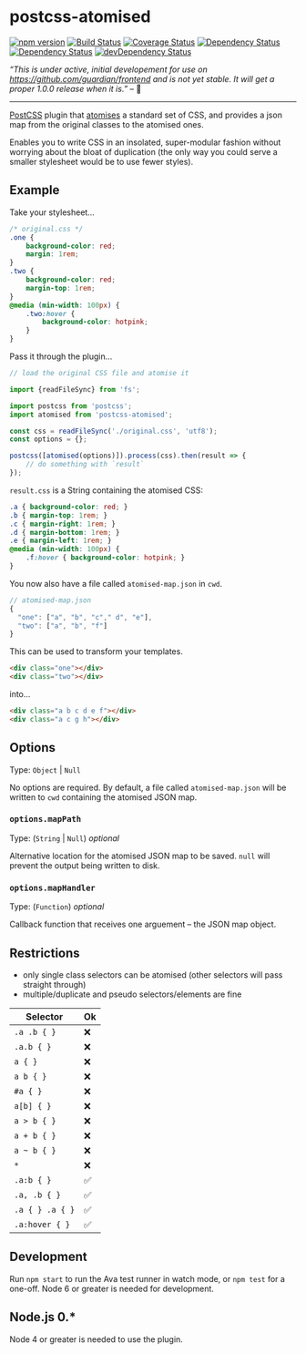 # postcss-atomised
[![npm version](https://badge.fury.io/js/postcss-atomised.svg)](https://badge.fury.io/js/postcss-atomised) [![Build Status](https://travis-ci.org/atomised-css/postcss-atomised.svg?branch=master)](https://travis-ci.org/atomised-css/postcss-atomised) [![Coverage Status](https://coveralls.io/repos/github/atomised-css/postcss-atomised/badge.svg?branch=master)](https://coveralls.io/github/atomised-css/postcss-atomised?branch=master)  [![Dependency Status](https://dependencyci.com/github/atomised-css/postcss-atomised/badge)](https://dependencyci.com/github/atomised-css/postcss-atomised) [![Dependency Status](https://david-dm.org/atomised-css/postcss-atomised.svg)](https://david-dm.org/atomised-css/postcss-atomised) [![devDependency Status](https://david-dm.org/atomised-css/postcss-atomised/dev-status.svg)](https://david-dm.org/atomised-css/postcss-atomised#info=devDependencies)

 _“This is under active, initial developement for use on https://github.com/guardian/frontend and is not yet stable. It will get a proper 1.0.0 release when it is.”_ – :construction_worker:

---

[PostCSS](http://postcss.org) plugin that [atomises](http://www.creativebloq.com/css3/atomic-css-11619006) a standard set of CSS, and provides a json map from the original classes to the atomised ones.

Enables you to write CSS in an insolated, super-modular fashion without worrying about the bloat of duplication (the only way you could serve a smaller stylesheet would be to use fewer styles).

## Example
Take your stylesheet…

```css
/* original.css */
.one {
    background-color: red;
    margin: 1rem;
}
.two {
    background-color: red;
    margin-top: 1rem;
}
@media (min-width: 100px) {
    .two:hover {
        background-color: hotpink;
    }
}
```
Pass it through the plugin…

```javascript
// load the original CSS file and atomise it

import {readFileSync} from 'fs';

import postcss from 'postcss';
import atomised from 'postcss-atomised';

const css = readFileSync('./original.css', 'utf8');
const options = {};

postcss([atomised(options)]).process(css).then(result => {
    // do something with `result`
});
```

`result.css` is a String containing the atomised CSS:

```css
.a { background-color: red; }
.b { margin-top: 1rem; }
.c { margin-right: 1rem; }
.d { margin-bottom: 1rem; }
.e { margin-left: 1rem; }
@media (min-width: 100px) {
    .f:hover { background-color: hotpink; }
}
```

You now also have a file called `atomised-map.json` in `cwd`.

```javascript
// atomised-map.json
{
  "one": ["a", "b", "c"," d", "e"],
  "two": ["a", "b", "f"]
}
```

This can be used to transform your templates.

```html
<div class="one"></div>
<div class="two"></div>
```

into…

```html
<div class="a b c d e f"></div>
<div class="a c g h"></div>
```

## Options
Type: `Object` | `Null`

No options are required. By default, a file called `atomised-map.json` will be written to `cwd` containing the atomised JSON map.

### `options.mapPath`
Type: (`String` | `Null`) _optional_


Alternative location for the atomised JSON map to be saved. `null` will prevent the output being written to disk.

### `options.mapHandler`
Type: (`Function`) _optional_

Callback function that receives one arguement – the JSON map object.

## Restrictions
- only single class selectors can be atomised (other selectors will pass straight through)
- multiple/duplicate and pseudo selectors/elements are fine

| Selector  | Ok |
|---|---|
| `.a .b { }`  | :x: |
| `.a.b { }`  | :x:  |
| `a { }`  | :x:  |
| `a b { }`  | :x:  |
|  `#a { }` | :x:  |
| `a[b] { }`  | :x:  |
| `a > b { }`  | :x:  |
| `a + b { }`  | :x:  |
| `a ~ b { }`  | :x:  |
| `*`  | :x:  |
| `.a:b { }`  | :white_check_mark: |
| `.a, .b { }`  | :white_check_mark:  |
| `.a { } .a { }`  | :white_check_mark:  |
| `.a:hover { }`  | :white_check_mark:  |

## Development
Run `npm start` to run the Ava test runner in watch mode, or `npm test` for a one-off.
Node 6 or greater is needed for development.

## Node.js 0.*
Node 4 or greater is needed to use the plugin.
